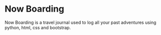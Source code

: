 
# Now Boarding

Now Boarding is a travel journal used to log all your past adventures using python, html, css and bootstrap. 
